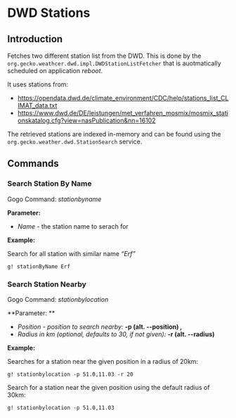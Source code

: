 # DWD Stations

## Introduction

Fetches two different station list from the DWD. This is done by the `org.gecko.weathcer.dwd.impl.DWDStationListFetcher` that is auotmatically scheduled on application *reboot*.

It uses stations from:

* https://opendata.dwd.de/climate_environment/CDC/help/stations_list_CLIMAT_data.txt
* https://www.dwd.de/DE/leistungen/met_verfahren_mosmix/mosmix_stationskatalog.cfg?view=nasPublication&nn=16102

The retrieved stations are indexed in-memory and can be found using the `org.gecko.weather.dwd.StationSearch` service.

## Commands

### Search Station By Name

Gogo Command: *stationbyname*

**Parameter:** 

* *Name* - the station name to serach for

**Example:**

Search for all station with similar name *“Erf”*

`g! stationByName Erf` 

### Search Station Nearby

Gogo Command: *stationbylocation*

**Parameter: **

* *Position - position to search nearby:* **-p (alt. --position) *<lat-value>,<lon-value>***
* *Radius in km (optional, defaults to 30, if not given):* **-r (alt. --radius) *<radius-value>***

**Example:**

Searches for a station near the given position in a radius of 20km: 

`g! stationbylocation -p 51.0,11.03 -r 20` 

Search for a station near the given position using the default radius of 30km:

`g! stationbylocation -p 51.0,11.03` 